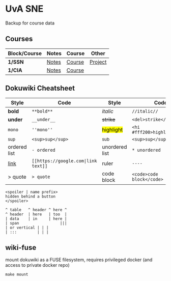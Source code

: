 # UvA SNE

Backup for course data

## Courses

| Block/Course | Notes           | Course                                                   | Other                                                        |
| ------------ | --------------- | -------------------------------------------------------- | ------------------------------------------------------------ |
| **1/SSN**    | [Notes](SSN.md) | [Course](https://www.os3.nl/2019-2020/courses/ssn/start) | [Project](https://github.com/seankhliao/uva-sne-ssn-project) |
| **1/CIA**    | [Notes](CIA.md) | [Course](https://www.os3.nl/2019-2020/courses/cia/start) |                                                              |

## Dokuwiki Cheatsheet

| Style                      | Code                                | Style                  | Code                         |
| -------------------------- | ----------------------------------- | ---------------------- | ---------------------------- |
| **bold**                   | `**bold**`                          | _italic_               | `//italic//`                 |
| **under**                  | `__under__`                         | ~~strike~~             | `<del>strike</strike>`       |
| `mono`                     | `''mono''`                          | <mark>highlight</mark> | `<hi #fff200>highlight</hi>` |
| <sup>sup</sup>             | `<sup>sup</sup>`                    | <sub>sub</sub>         | `<sup>sup</sup>`             |
| ordered list               | `- ordered`                         | unordered list         | `* unordered`                |
| [link](https://google.com) | `[[https://google.com\|link text]]` | ruler                  | `----`                       |
| > quote                    | `> quote`                           | code block             | `<code>code block</code>`    |

```
<spoiler | name prefix>
hidden behind a button
</spoiler>

^ table   ^ header ^ here ^
^ header  | here   | too  |
| data    | in     | here |
| span                  |||
| or vertical | | |
| :::         | | |

```

## wiki-fuse

mount dokuwiki as a FUSE filesystem,
requires privileged docker (and access to private docker repo)

```
make mount
```
